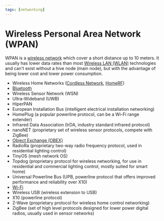 ```yaml
---
tags: [networking]
---
```


# Wireless Personal Area Network (WPAN)

WPAN is a [wireless network](202303301607.md) which cover a short distance up
to 10 meters. It usually has lower data rates than most [Wireless LAN (WLAN)](202302161710.md)
technologies and can't exist without a hive node (main node), but with the
advantage of being lower cost and lower power consumption.

- Wireless Home Networks ([Cordless Network](202304212216.md),
  [HomeRF](202304212223.md))
- [Bluetooth](202304212236.md)
- Wireless Sensor Network (WSN)
- Ultra-Wideband (UWB)
- HiperPAN
- European Installation Bus (intelligent electrical installation networking)
- HomePlug (a popular powerline protocol, can be a Wi-Fi range extender)
- Infrared Data Association (IrDA, industry standard infrared protocol)
- nanoNET (proprietary set of wireless sensor protocols, compete with ZigBee)
- [Object Exchange (OBEX)](202304220934.md)
- RadioRa (proprietary two-way radio frequency protocol, used in residential
  lighting control)
- TinyOS (mesh network OS)
- Topdog (proprietary protocol for wireless networking, for use in residential
  and commercial lighting control, mostly suited for smart home)
- Universal Powerline Bus (UPB, powerline protocol that offers improved
  performance and reliability over X10)
- [Wi-Fi](202303292155.md)
- Wireless USB (wireless extension to USB)
- X10 (powerline protocol)
- Z-Wave (proprietary protocol for wireless home control networking)
- ZigBee (set of high level protocols designed for lower power digital radios,
  usually used in sensor networks)
